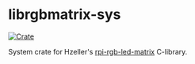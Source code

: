librgbmatrix-sys
================

[![Crate](https://img.shields.io/crates/v/librgbmatrix-sys.svg)](https://crates.io/crates/librgbmatrix-sys)

System crate for Hzeller's
[rpi-rgb-led-matrix](https://github.com/hzeller/rpi-rgb-led-matrix) C-library.
